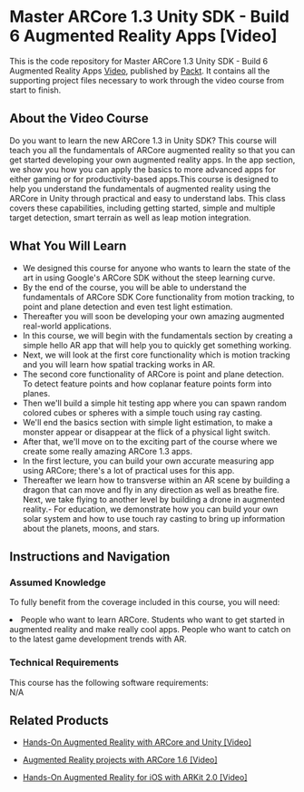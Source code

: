 


# Master ARCore 1.3 Unity SDK - Build 6 Augmented Reality Apps [Video]
This is the code repository for Master ARCore 1.3 Unity SDK - Build 6 Augmented Reality Apps [Video](https://www.packtpub.com/application-development/master-arcore-12-unity-sdk-build-6-augmented-reality-apps-video), published by [Packt](https://www.packtpub.com/?utm_source=github). It contains all the supporting project files necessary to work through the video course from start to finish.
## About the Video Course
Do you want to learn the new ARCore 1.3 in Unity SDK? This course will teach you all the fundamentals of ARCore augmented reality so that you can get started developing your own augmented reality apps. In the app section, we show you how you can apply the basics to more advanced apps for either gaming or for productivity-based apps.This course is designed to help you understand the fundamentals of augmented reality using the ARCore in Unity through practical and easy to understand labs. This class covers these capabilities, including getting started, simple and multiple target detection, smart terrain as well as leap motion integration.



<H2>What You Will Learn</H2>
<DIV class=book-info-will-learn-text>
<UL>
<li>We designed this course for anyone who wants to learn the state of the art in using Google's ARCore SDK without the steep learning curve. </li>
<li>By the end of the course, you will be able to understand the fundamentals of ARCore SDK Core functionality from motion tracking, to point and plane detection and even test light estimation. </li>
<li>Thereafter you will soon be developing your own amazing augmented real-world applications. </li>
<li>In this course, we will begin with the fundamentals section by creating a simple hello AR app that will help you to quickly get something working. </li>
<li>Next, we will look at the first core functionality which is motion tracking and you will learn how spatial tracking works in AR.</li>
<li>The second core functionality of ARCore is point and plane detection. To detect feature points and how coplanar feature points form into planes.</li>
<li>Then we'll build a simple hit testing app where you can spawn random colored cubes or spheres with a simple touch using ray casting.</li>
<li>We'll end the basics section with simple light estimation, to make a monster appear or disappear at the flick of a physical light switch.</li>
<li>After that, we'll move on to the exciting part of the course where we create some really amazing ARCore 1.3 apps. </li>
<li>In the first lecture, you can build your own accurate measuring app using ARCore; there's a lot of practical uses for this app.</li>
<li>Thereafter we learn how to transverse within an AR scene by building a dragon that can move and fly in any direction as well as breathe fire. Next, we take flying to another level by building a drone in augmented reality.- For education, we demonstrate how you can build your own solar system and how to use touch ray casting to bring up information about the planets, moons, and stars.</li>
</UL></DIV>

## Instructions and Navigation
### Assumed Knowledge
To fully benefit from the coverage included in this course, you will need:<br/>
<DIV class=book-info-will-learn-text>
<LI> People who want to learn ARCore. Students who want to get started in augmented reality and make really cool apps. People who want to catch on to the latest game development trends with AR.	</li>
<DIV>

### Technical Requirements
This course has the following software requirements:<br/>
N/A

## Related Products
* [Hands-On Augmented Reality with ARCore and Unity [Video]
](https://www.packtpub.com/application-development/hands-augmented-reality-arcore-and-unity-video)

* [Augmented Reality projects with ARCore 1.6 [Video]
]( https://www.packtpub.com/application-development/augmented-reality-projects-arcore-16-video)

* [Hands-On Augmented Reality for iOS with ARKit 2.0 [Video]
]( https://www.packtpub.com/application-development/hands-augmented-reality-ios-arkit-20-video)

